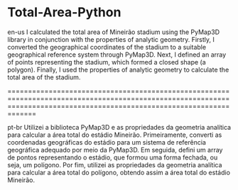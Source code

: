 # Total-Area-Python

en-us
I calculated the total area of Mineirão stadium using the PyMap3D library in conjunction with the properties of analytic geometry. Firstly, I converted the geographical coordinates of the stadium to a suitable geographical reference system through PyMap3D. Next, I defined an array of points representing the stadium, which formed a closed shape (a polygon). Finally, I used the properties of analytic geometry to calculate the total area of the stadium.

=========================================================================================================================================================================

pt-br
Utilizei a biblioteca PyMap3D e as propriedades da geometria analítica para calcular a área total do estádio Mineirão. Primeiramente, converti as coordenadas geográficas do estádio para um sistema de referência geográfica adequado por meio da PyMap3D. Em seguida, defini um array de pontos representando o estádio, que formou uma forma fechada, ou seja, um polígono. Por fim, utilizei as propriedades da geometria analítica para calcular a área total do polígono, obtendo assim a área total do estádio Mineirão.
